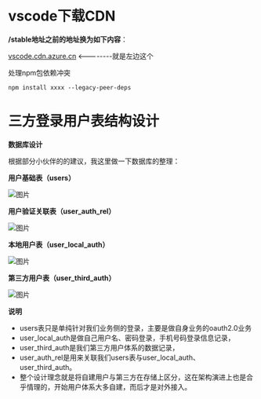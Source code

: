# vscode下载CDN

**/stable地址之前的地址换为如下内容**：

[vscode.cdn.azure.cn](https://link.zhihu.com/?target=http%3A//vscode.cdn.azure.cn/) <--------就是左边这个

处理npm包依赖冲突

```
npm install xxxx --legacy-peer-deps
```

# 三方登录用户表结构设计

**数据库设计**

根据部分小伙伴的的建议，我这里做一下数据库的整理：

**用户基础表（users）**

![图片](https://mmbiz.qpic.cn/mmbiz_png/QibLP1rpwH8vE4pJThYD2EbSibYs0nHmqIq6IRh0bWEZjJIcRZQCnIj8GGhmicYdIFxPDaiaicVaUJ6nqomo946CJOg/640?wx_fmt=png&wxfrom=5&wx_lazy=1&wx_co=1)



**用户验证关联表（user_auth_rel）**

![图片](https://mmbiz.qpic.cn/mmbiz_png/QibLP1rpwH8vE4pJThYD2EbSibYs0nHmqIFK4usXNnkvYhfF4gbf0UdUjU5DyOQf1gaiaGk2iaictRicaB7HYpc6FhBA/640?wx_fmt=png&wxfrom=5&wx_lazy=1&wx_co=1)



**本地用户表（user_local_auth）**

![图片](https://mmbiz.qpic.cn/mmbiz_png/QibLP1rpwH8vE4pJThYD2EbSibYs0nHmqIzEIsVlVpmEkU7VnQHGXnIwMgc5OUDbTzdVWCpu7MkIeUpCwbaNN0bA/640?wx_fmt=png&wxfrom=5&wx_lazy=1&wx_co=1)



**第三方用户表（user_third_auth）**

![图片](https://mmbiz.qpic.cn/mmbiz_png/QibLP1rpwH8vE4pJThYD2EbSibYs0nHmqIz6OWJRxh6icps12LMrZqbUziceOqTvxNkdQiahmuTRWNmeH3diaukdS1YA/640?wx_fmt=png&wxfrom=5&wx_lazy=1&wx_co=1)



**说明**

- users表只是单纯针对我们业务侧的登录，主要是做自身业务的oauth2.0业务
- user_local_auth是做自己用户名、密码登录，手机号码登录信息记录，
- user_third_auth是我们第三方用户体系的数据记录，
- user_auth_rel是用来关联我们users表与user_local_auth、user_third_auth。
- 整个设计理念就是将自建用户与第三方在存储上区分，这在架构演进上也是合乎情理的，开始用户体系大多自建，而后才是对外接入。
